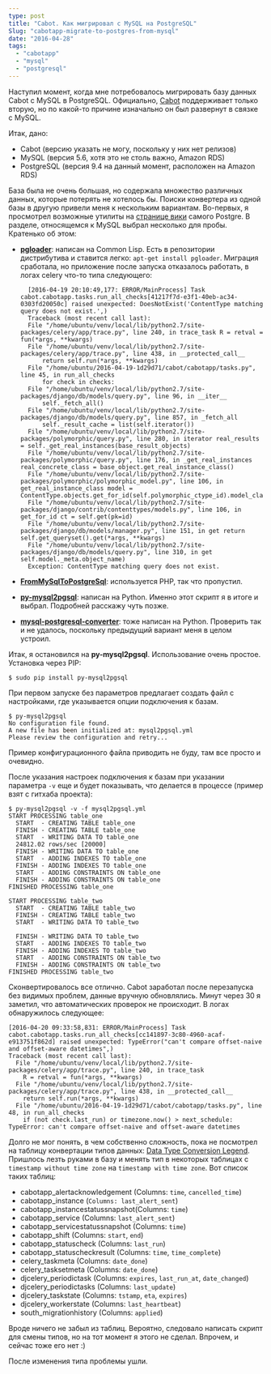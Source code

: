```yaml
---
type: post
title: "Cabot. Как мигрировал с MySQL на PostgreSQL"
Slug: "cabotapp-migrate-to-postgres-from-mysql"
date: "2016-04-28"
tags:
  - "cabotapp"
  - "mysql"
  - "postgresql"
---
```


Наступил момент, когда мне потребовалось мигрировать базу данных Cabot с MySQL в PostgreSQL.
Официально, [Cabot](http://cabotapp.com) поддерживает только вторую, но по какой-то причине изначально он был развернут в связке с MySQL.

Итак, дано:

- Cabot (версию указать не могу, поскольку у них нет релизов)
- MySQL (версия 5.6, хотя это не столь важно, Amazon RDS)
- PostgreSQL (версия 9.4 на данный момент, расположен на Amazon RDS)

База была не очень большая, но содержала множество различных данных, которые потерять не хотелось бы.
Поиски конвертера из одной базы в другую привели меня к нескольким вариантам. Во-первых, я просмотрел возможные утилиты на [странице вики](https://wiki.postgresql.org/wiki/Converting_from_other_Databases_to_PostgreSQL) самого Postgre. В разделе, относящемся к MySQL выбрал несколько для пробы. Кратенько об этом:

- [**pgloader**](https://github.com/dimitri/pgloader): написан на Common Lisp. Есть в репозитории дистрибутива и ставится легко: `apt-get install pgloader`. Миграция сработала, но приложение после запуска отказалось работать, в логах celery что-то типа следующего:

		[2016-04-19 20:10:49,177: ERROR/MainProcess] Task cabot.cabotapp.tasks.run_all_checks[41217f7d-e3f1-40eb-ac34-0303fd20050c] raised unexpected: DoesNotExist('ContentType matching query does not exist.',)
		Traceback (most recent call last):
		File "/home/ubuntu/venv/local/lib/python2.7/site-packages/celery/app/trace.py", line 240, in trace_task R = retval = fun(*args, **kwargs)
		File "/home/ubuntu/venv/local/lib/python2.7/site-packages/celery/app/trace.py", line 438, in __protected_call__
			return self.run(*args, **kwargs)
		File "/home/ubuntu/2016-04-19-1d29d71/cabot/cabotapp/tasks.py", line 45, in run_all_checks
			for check in checks:
		File "/home/ubuntu/venv/local/lib/python2.7/site-packages/django/db/models/query.py", line 96, in __iter__
			self._fetch_all()
		File "/home/ubuntu/venv/local/lib/python2.7/site-packages/django/db/models/query.py", line 857, in _fetch_all
			self._result_cache = list(self.iterator())
		File "/home/ubuntu/venv/local/lib/python2.7/site-packages/polymorphic/query.py", line 280, in iterator real_results = self._get_real_instances(base_result_objects)
		File "/home/ubuntu/venv/local/lib/python2.7/site-packages/polymorphic/query.py", line 176, in _get_real_instances real_concrete_class = base_object.get_real_instance_class()
		File "/home/ubuntu/venv/local/lib/python2.7/site-packages/polymorphic/polymorphic_model.py", line 106, in get_real_instance_class model = ContentType.objects.get_for_id(self.polymorphic_ctype_id).model_class()
		File "/home/ubuntu/venv/local/lib/python2.7/site-packages/django/contrib/contenttypes/models.py", line 106, in get_for_id ct = self.get(pk=id)
		File "/home/ubuntu/venv/local/lib/python2.7/site-packages/django/db/models/manager.py", line 151, in get return self.get_queryset().get(*args, **kwargs)
		File "/home/ubuntu/venv/local/lib/python2.7/site-packages/django/db/models/query.py", line 310, in get self.model._meta.object_name)
		Exception: ContentType matching query does not exist.

- [**FromMySqlToPostgreSql**](https://github.com/AnatolyUss/FromMySqlToPostgreSql): используется PHP, так что пропустил.
- [**py-mysql2pgsql**](https://github.com/philipsoutham/py-mysql2pgsql): написан на Python. Именно этот скрипт я в итоге и выбрал. Подробней расскажу чуть позже.
- [**mysql-postgresql-converter**](https://github.com/lanyrd/mysql-postgresql-converter): тоже написан на Python. Проверить так и не удалось, поскольку предыдущий вариант меня в целом устроил.

Итак, я остановился на **py-mysql2pgsql**.
Использование очень простое. Установка через PIP:

	$ sudo pip install py-mysql2pgsql

При первом запуске без параметров предлагает создать файл с настройками, где указывается опции подключения к базам.

	$ py-mysql2pgsql
	No configuration file found.
	A new file has been initialized at: mysql2pgsql.yml
	Please review the configuration and retry...

Пример конфигурационного файла приводить не буду, там все просто и очевидно.

После указания настроек подключения к базам при указании параметра `-v` еще и будет показывать, что делается в процессе (пример взят с гитхаба проекта):

	$ py-mysql2pgsql -v -f mysql2pgsql.yml
	START PROCESSING table_one
	  START  - CREATING TABLE table_one
	  FINISH - CREATING TABLE table_one
	  START  - WRITING DATA TO table_one
	  24812.02 rows/sec [20000]
	  FINISH - WRITING DATA TO table_one
	  START  - ADDING INDEXES TO table_one
	  FINISH - ADDING INDEXES TO table_one
	  START  - ADDING CONSTRAINTS ON table_one
	  FINISH - ADDING CONSTRAINTS ON table_one
	FINISHED PROCESSING table_one

	START PROCESSING table_two
	  START  - CREATING TABLE table_two
	  FINISH - CREATING TABLE table_two
	  START  - WRITING DATA TO table_two

	  FINISH - WRITING DATA TO table_two
	  START  - ADDING INDEXES TO table_two
	  FINISH - ADDING INDEXES TO table_two
	  START  - ADDING CONSTRAINTS ON table_two
	  FINISH - ADDING CONSTRAINTS ON table_two
	FINISHED PROCESSING table_two

Сконвертировалось все отлично. Cabot заработал после перезапуска без видимых проблем, данные вручную обновлялись. Минут через 30 я заметил, что автоматических проверок не происходит. В логах обнаружилось следующее:

	[2016-04-20 09:33:58,831: ERROR/MainProcess] Task cabot.cabotapp.tasks.run_all_checks[cc141897-3c80-4960-acaf-e913751f862d] raised unexpected: TypeError("can't compare offset-naive and offset-aware datetimes",)
	Traceback (most recent call last):
	  File "/home/ubuntu/venv/local/lib/python2.7/site-packages/celery/app/trace.py", line 240, in trace_task
	    R = retval = fun(*args, **kwargs)
	  File "/home/ubuntu/venv/local/lib/python2.7/site-packages/celery/app/trace.py", line 438, in __protected_call__
	    return self.run(*args, **kwargs)
	  File "/home/ubuntu/2016-04-19-1d29d71/cabot/cabotapp/tasks.py", line 48, in run_all_checks
	    if (not check.last_run) or timezone.now() > next_schedule:
	TypeError: can't compare offset-naive and offset-aware datetimes

Долго не мог понять, в чем собственно сложность, пока не посмотрел на таблицу конвертации типов данных: [Data Type Conversion Legend](https://github.com/philipsoutham/py-mysql2pgsql#data-type-conversion-legend).
Пришлось лезть руками в базу и менять тип в некоторых таблицах с `timestamp without time zone` на `timestamp with time zone`.
Вот список таких таблиц:

- cabotapp_alertacknowledgement (Columns: `time`, `cancelled_time`)
- cabotapp_instance (`Columns: last_alert_sent`)
- cabotapp_instancestatussnapshot(Columns: `time`)
- cabotapp_service (Columns: `last_alert_sent`)
- cabotapp_servicestatussnapshot (Columns: `time`)
- cabotapp_shift (Columns: `start`, `end`)
- cabotapp_statuscheck (Columns: `last_run`)
- cabotapp_statuscheckresult (Columns: `time`, `time_complete`)
- celery_taskmeta (Columns: `date_done`)
- celery_tasksetmeta (Columns: `date_done`)
- djcelery_periodictask (Columns: `expires`, `last_run_at`, `date_changed`)
- djcelery_periodictasks (Columns: `last_update`)
- djcelery_taskstate (Columns: `tstamp`, `eta`, `expires`)
- djcelery_workerstate (Columns: `last_heartbeat`)
- south_migrationhistory (Columns: `applied`)

Вроде ничего не забыл из таблиц.
Вероятно, следовало написать скрипт для смены типов, но на тот момент я этого не сделал. Впрочем, и сейчас тоже его нет :)

После изменения типа проблемы ушли.
